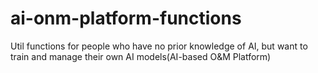 # ai-onm-platform-functions
Util functions for people who have no prior knowledge of AI, but want to train and manage their own AI models(AI-based O&amp;M Platform)
